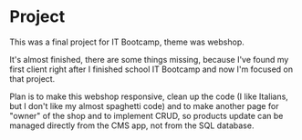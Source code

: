 # Project
This was a final project for IT Bootcamp, theme was webshop. 

It's almost finished, there are some things missing, 
because I've found my first client right after I finished school IT Bootcamp and now I'm focused on that project. 

Plan is to make this webshop responsive, clean up the code 
(I like Italians, but I don't like my almost spaghetti code) 
and to make another page for "owner" of the shop and
to implement CRUD, so products update can be managed directly from the CMS app, not from the SQL database.
